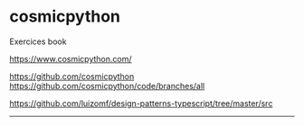 # cosmicpython
Exercices book

https://www.cosmicpython.com/

https://github.com/cosmicpython
https://github.com/cosmicpython/code/branches/all


https://github.com/luizomf/design-patterns-typescript/tree/master/src


***
